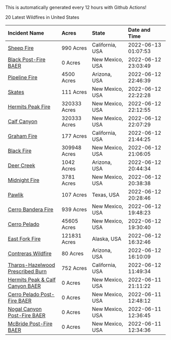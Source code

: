 This is automatically generated every 12 hours with Github Actions!

20 Latest Wildfires in United States

 | Incident Name | Acres | State | Date and Time |
|:---|:---|:---|:---|
| [Sheep Fire](https://inciweb.nwcg.gov/incident/8151/) | 990 Acres | California, USA | 2022-06-13 01:07:53 |
| [Black Post-Fire BAER](https://inciweb.nwcg.gov/incident/8144/) | 0 Acres | New Mexico, USA | 2022-06-12 23:03:49 |
| [Pipeline Fire](https://inciweb.nwcg.gov/incident/8152/) | 4500 Acres | Arizona, USA | 2022-06-12 22:46:39 |
| [Skates](https://inciweb.nwcg.gov/incident/8149/) | 111 Acres | New Mexico, USA | 2022-06-12 22:22:28 |
| [Hermits Peak Fire](https://inciweb.nwcg.gov/incident/8049/) | 320333 Acres | New Mexico, USA | 2022-06-12 22:12:55 |
| [Calf Canyon](https://inciweb.nwcg.gov/incident/8069/) | 320333 Acres | New Mexico, USA | 2022-06-12 22:07:29 |
| [Graham Fire](https://inciweb.nwcg.gov/incident/8150/) | 177 Acres | California, USA | 2022-06-12 21:44:25 |
| [Black Fire](https://inciweb.nwcg.gov/incident/8103/) | 309948 Acres | New Mexico, USA | 2022-06-12 21:06:05 |
| [Deer Creek](https://inciweb.nwcg.gov/incident/8145/) | 1042 Acres | Arizona, USA | 2022-06-12 20:44:34 |
| [Midnight Fire](https://inciweb.nwcg.gov/incident/8147/) | 3781 Acres | New Mexico, USA | 2022-06-12 20:38:38 |
| [Pawlik](https://inciweb.nwcg.gov/incident/8153/) | 107 Acres | Texas, USA | 2022-06-12 20:28:46 |
| [Cerro Bandera Fire](https://inciweb.nwcg.gov/incident/8146/) | 939 Acres | New Mexico, USA | 2022-06-12 19:48:23 |
| [Cerro Pelado](https://inciweb.nwcg.gov/incident/8075/) | 45605 Acres | New Mexico, USA | 2022-06-12 19:30:40 |
| [East Fork Fire ](https://inciweb.nwcg.gov/incident/8148/) | 121831 Acres | Alaska, USA | 2022-06-12 16:32:46 |
| [Contreras Wildfire ](https://inciweb.nwcg.gov/incident/8154/) | 80 Acres | Arizona, USA | 2022-06-12 16:10:09 |
| [Tharps-Hazelwood Prescribed Burn](https://inciweb.nwcg.gov/incident/8130/) | 752 Acres | California, USA | 2022-06-12 11:49:34 |
| [Hermits Peak & Calf Canyon BAER](https://inciweb.nwcg.gov/incident/8104/) | 0 Acres | New Mexico, USA | 2022-06-11 21:11:22 |
| [Cerro Pelado Post-Fire BAER](https://inciweb.nwcg.gov/incident/8118/) | 0 Acres | New Mexico, USA | 2022-06-11 12:48:12 |
| [Nogal Canyon Post-Fire BAER](https://inciweb.nwcg.gov/incident/8072/) | 0 Acres | New Mexico, USA | 2022-06-11 12:36:45 |
| [McBride Post-Fire BAER](https://inciweb.nwcg.gov/incident/8080/) | 0 Acres | New Mexico, USA | 2022-06-11 12:34:36 |

